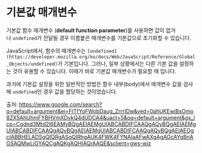 # 기본값 매개변수

기본값 함수 매개변수 (**default function parameter**)를 사용하면 값이 없거나 `undefined`가 전달될 경우 이름붙은 매개변수를 기본값으로 초기화할 수 있습니다.

JavaScript에서, 함수의 매개변수는 `[undefined](https://developer.mozilla.org/ko/docs/Web/JavaScript/Reference/Global_Objects/undefined)`가 기본입니다. 그러나, 일부 상황에서는 다른 기본 값을 설정하는 것이 유용할 수 있습니다. 이때가 바로 기본값 매개변수가 필요할 때 입니다.

과거에 기본값 설정을 위한 일반적인 방법은 함수 내부(body)에서 매개변수 값을 검사해 `undefined`인 경우 값을 할당하는 것이었습니다.

출처: https://www.google.com/search?q=default+argument&ei=FITfYoFWobDaug_ZrrrIDw&ved=0ahUKEwiBsOmo8ZX5AhUhmFYBHVmXDvkQ4dUDCA4&uact=5&oq=default+argument&gs_lcp=Cgdnd3Mtd2l6EAMyBQgAEIAEMgUIABCABDIFCAAQgAQyBQgAEIAEMgUIABCABDIFCAAQgAQyBQgAEIAEMgUIABCABDIFCAAQgAQyBQgAEIAEOgcIABBHELADSgQIQRgASgQIRhgAUK4FWK4FYNAIaAFwAXgAgAGcAYgBnAGSAQMwLjGYAQCgAQKgAQHIAQrAAQE&sclient=gws-wiz
